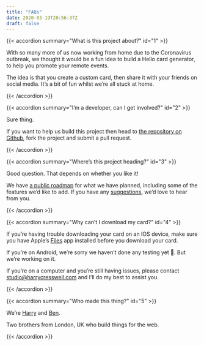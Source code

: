 ```yaml
---
title: "FAQs"
date: 2020-03-19T20:56:37Z
draft: false
---
```


{{< accordion summary="What is this project about?" id="1" >}}

With so many more of us now working from home due to the Coronavirus outbreak, we thought it would be a fun idea to build a Hello card generator, to help you promote your remote events.

The idea is that you create a custom card, then share it with your friends on social media. It’s a bit of fun whilst we’re all stuck at home.

{{< /accordion >}}

{{< accordion summary="I’m a developer, can I get involved?" id="2" >}}

Sure thing.

If you want to help us build this project then head to <a href="https://github.com/harrycresswell/hellocards" target="_blank">the repository on Github</a>, fork the project and submit a pull request.

{{< /accordion >}}

{{< accordion summary="Where’s this project heading?" id="3" >}}

Good question. That depends on whether you like it!

We have <a href="https://trello.com/b/DHO7G35Y/remotecards" target="_blank">a public roadmap</a> for what we have planned, including some of the features we’d like to add. If you have any [suggestions](/#modal-suggestions), we’d love to hear from you.

{{< /accordion >}}

{{< accordion summary="Why can’t I download my card?" id="4" >}}

If you’re having trouble downloading your card on an IOS device, make sure you have Apple’s <a href="https://apps.apple.com/us/app/files/id1232058109" target="_blank">Files</a> app installed before you download your card.

If you’re on Android, we’re sorry we haven’t done any testing yet 🙈. But we’re working on it.

If you’re on a computer and you’re still having issues, please contact <a href="mailto:studio@harrycresswell.com" target="_blank">studio@harrycresswell.com</a> and I’ll do my best to assist you.

{{< /accordion >}}

{{< accordion summary="Who made this thing?" id="5" >}}

We’re <a href="https://harrycresswell.com/" target="_blank">Harry</a> and <a href="http://benmclaren.xyz/" target="_blank">Ben</a>.

Two brothers from London, UK who build things for the web.

{{< /accordion >}}
